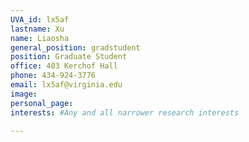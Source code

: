 ```yaml
---
UVA_id: lx5af
lastname: Xu
name: Liaosha
general_position: gradstudent
position: Graduate Student
office: 403 Kerchof Hall
phone: 434-924-3776
email: lx5af@virginia.edu
image:
personal_page:
interests: #Any and all narrower research interests

---
```


